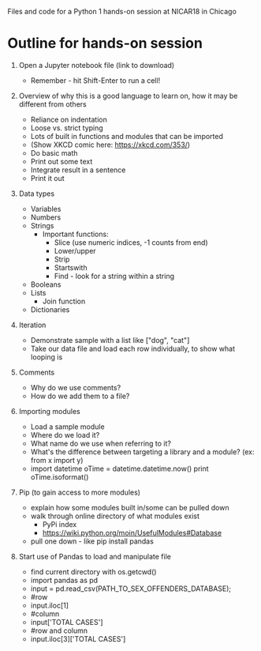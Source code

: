 Files and code for a Python 1 hands-on session at NICAR18 in Chicago

# Outline for hands-on session

1. Open a Jupyter notebook file (link to download)
	* Remember - hit Shift-Enter to run a cell!

2. Overview of why this is a good language to learn on, how it may be different from others
	* Reliance on indentation
	* Loose vs. strict typing
	* Lots of built in functions and modules that can be imported
	* (Show XKCD comic here: https://xkcd.com/353/)
	* Do basic math
	* Print out some text
	* Integrate result in a sentence
	* Print it out

3. Data types
	* Variables
	* Numbers
	* Strings
		* Important functions:
			* Slice (use numeric indices, -1 counts from end)
			* Lower/upper
			* Strip
			* Startswith
			* Find - look for a string within a string
	* Booleans
	* Lists
		* Join function
	* Dictionaries

4. Iteration
	* Demonstrate sample with a list like ["dog", "cat"]
	* Take our data file and load each row individually, to show what looping is

5. Comments
	* Why do we use comments?
	* How do we add them to a file?

6. Importing modules
	* Load a sample module
	* Where do we load it?
	* What name do we use when referring to it?
	* What's the difference between targeting a library and a module? (ex: from x import y)
	* import datetime
			oTime = datetime.datetime.now()
			print oTime.isoformat()

7. Pip (to gain access to more modules)
	* explain how some modules built in/some can be pulled down
	* walk through online directory of what modules exist
		* PyPi index
		* https://wiki.python.org/moin/UsefulModules#Database
	* pull one down - like pip install pandas

8. Start use of Pandas to load and manipulate file
	* find current directory with os.getcwd()
	* import pandas as pd
	* input = pd.read_csv(PATH_TO_SEX_OFFENDERS_DATABASE);
	* #row
	* input.iloc[1]
	* #column
	* input['TOTAL CASES']
	* #row and column
	* input.iloc[3]['TOTAL CASES']